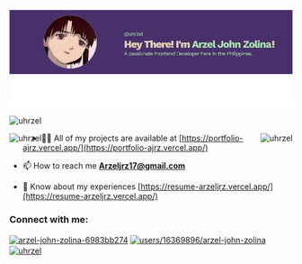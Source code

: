 <p align="center"> <img src="image.png" alt="uhrzel" /> </p>
<p align="left"> <img src="https://komarev.com/ghpvc/?username=uhrzel&label=Profile%20views&color=0e75b6&style=flat" alt="uhrzel" /> </p>
 <p><img align="left" src="https://github-readme-stats.vercel.app/api/top-langs?username=uhrzel&show_icons=true&locale=en&layout=compact&theme=radical" alt="uhrzel" /></p>
<p><img align="right"  src="https://github-readme-stats.vercel.app/api?username=uhrzel&theme=radical" alt="uhrzel" /></p>

<div>

- 👨‍💻 All of my projects are available at [https://portfolio-ajrz.vercel.app/](https://portfolio-ajrz.vercel.app/)

- 📫 How to reach me **Arzeljrz17@gmail.com**

- 📄 Know about my experiences [https://resume-arzeljrz.vercel.app/](https://resume-arzeljrz.vercel.app/)

</div>
<h3 align="left">Connect with me:</h3>
<p align="left">
<a href="https://linkedin.com/in/arzel-john-zolina-6983bb274" target="blank"><img align="center" src="https://raw.githubusercontent.com/rahuldkjain/github-profile-readme-generator/master/src/images/icons/Social/linked-in-alt.svg" alt="arzel-john-zolina-6983bb274" height="30" width="40" /></a>
<a href="https://stackoverflow.com/users/16369896/arzel-john-zolina" target="blank"><img align="center" src="https://raw.githubusercontent.com/rahuldkjain/github-profile-readme-generator/master/src/images/icons/Social/stack-overflow.svg" alt="users/16369896/arzel-john-zolina" height="30" width="40" /></a>
<a href="https://fb.com/uhrzel" target="blank"><img align="center" src="https://raw.githubusercontent.com/rahuldkjain/github-profile-readme-generator/master/src/images/icons/Social/facebook.svg" alt="uhrzel" height="30" width="40" /></a>
</p>
